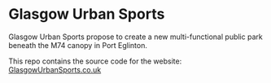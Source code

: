 # Glasgow Urban Sports

Glasgow Urban Sports propose to create a new multi-functional public park beneath the M74 canopy in Port Eglinton.

This repo contains the source code for the website: [GlasgowUrbanSports.co.uk](http://GlasgowUrbanSports.co.uk)

